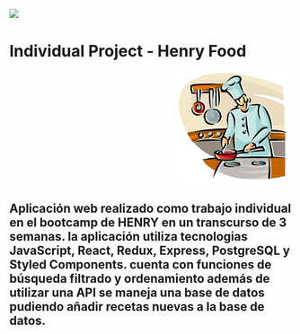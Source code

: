 <p align='left'>
    <img src='https://static.wixstatic.com/media/85087f_0d84cbeaeb824fca8f7ff18d7c9eaafd~mv2.png/v1/fill/w_160,h_30,al_c,q_85,usm_0.66_1.00_0.01/Logo_completo_Color_1PNG.webp' </img>
</p>

# Individual Project - Henry Food

<p align="right">
  <img height="200" src="./cooking.png" />
</p>

<h2>Aplicación web realizado como trabajo individual en el bootcamp de HENRY en un transcurso de 3 semanas.
la aplicación utiliza tecnologias JavaScript, React, Redux, Express, PostgreSQL y Styled Components.
cuenta con funciones de búsqueda filtrado y ordenamiento además de utilizar una API se maneja una base de datos pudiendo añadir recetas nuevas a la base de datos.<h2/>
    

